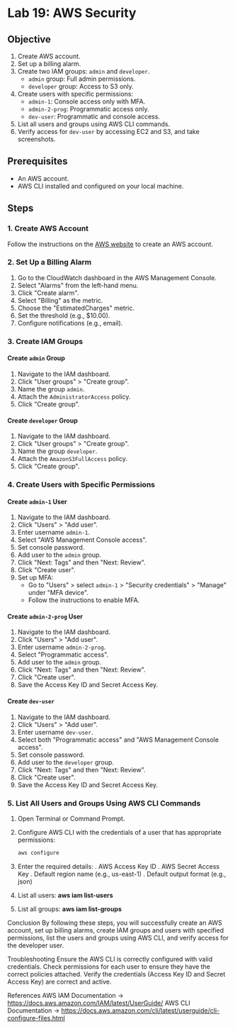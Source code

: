# Lab 19: AWS Security

## Objective
1. Create AWS account.
2. Set up a billing alarm.
3. Create two IAM groups: `admin` and `developer`.
   - `admin` group: Full admin permissions.
   - `developer` group: Access to S3 only.
4. Create users with specific permissions:
   - `admin-1`: Console access only with MFA.
   - `admin-2-prog`: Programmatic access only.
   - `dev-user`: Programmatic and console access.
5. List all users and groups using AWS CLI commands.
6. Verify access for `dev-user` by accessing EC2 and S3, and take screenshots.

## Prerequisites
- An AWS account.
- AWS CLI installed and configured on your local machine.

## Steps

### 1. Create AWS Account
Follow the instructions on the [AWS website](https://aws.amazon.com/) to create an AWS account.

### 2. Set Up a Billing Alarm
1. Go to the CloudWatch dashboard in the AWS Management Console.
2. Select "Alarms" from the left-hand menu.
3. Click "Create alarm".
4. Select "Billing" as the metric.
5. Choose the "EstimatedCharges" metric.
6. Set the threshold (e.g., $10.00).
7. Configure notifications (e.g., email).

### 3. Create IAM Groups

#### Create `admin` Group
1. Navigate to the IAM dashboard.
2. Click "User groups" > "Create group".
3. Name the group `admin`.
4. Attach the `AdministratorAccess` policy.
5. Click "Create group".

#### Create `developer` Group
1. Navigate to the IAM dashboard.
2. Click "User groups" > "Create group".
3. Name the group `developer`.
4. Attach the `AmazonS3FullAccess` policy.
5. Click "Create group".

### 4. Create Users with Specific Permissions

#### Create `admin-1` User
1. Navigate to the IAM dashboard.
2. Click "Users" > "Add user".
3. Enter username `admin-1`.
4. Select "AWS Management Console access".
5. Set console password.
6. Add user to the `admin` group.
7. Click "Next: Tags" and then "Next: Review".
8. Click "Create user".
9. Set up MFA:
   - Go to "Users" > select `admin-1` > "Security credentials" > "Manage" under "MFA device".
   - Follow the instructions to enable MFA.

#### Create `admin-2-prog` User
1. Navigate to the IAM dashboard.
2. Click "Users" > "Add user".
3. Enter username `admin-2-prog`.
4. Select "Programmatic access".
5. Add user to the `admin` group.
6. Click "Next: Tags" and then "Next: Review".
7. Click "Create user".
8. Save the Access Key ID and Secret Access Key.

#### Create `dev-user`
1. Navigate to the IAM dashboard.
2. Click "Users" > "Add user".
3. Enter username `dev-user`.
4. Select both "Programmatic access" and "AWS Management Console access".
5. Set console password.
6. Add user to the `developer` group.
7. Click "Next: Tags" and then "Next: Review".
8. Click "Create user".
9. Save the Access Key ID and Secret Access Key.

### 5. List All Users and Groups Using AWS CLI Commands

1. Open Terminal or Command Prompt.
2. Configure AWS CLI with the credentials of a user that has appropriate permissions:
   ```sh
   aws configure
3. Enter the required details:
   . AWS Access Key ID
   . AWS Secret Access Key
   . Default region name (e.g., us-east-1)
   . Default output format (e.g., json)
4. List all users:
      **aws iam list-users**

5. List all groups:
    **aws iam list-groups**
   
Conclusion
By following these steps, you will successfully create an AWS account, set up billing alarms, create IAM groups and users with specified permissions, list the users and groups using AWS CLI, and verify access for the developer user.

Troubleshooting
Ensure the AWS CLI is correctly configured with valid credentials.
Check permissions for each user to ensure they have the correct policies attached.
Verify the credentials (Access Key ID and Secret Access Key) are correct and active.

References
AWS IAM Documentation -> https://docs.aws.amazon.com/IAM/latest/UserGuide/
AWS CLI Documentation -> https://docs.aws.amazon.com/cli/latest/userguide/cli-configure-files.html
